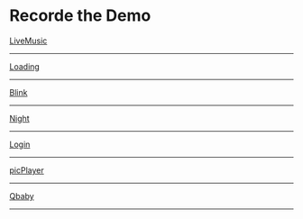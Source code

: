 <h1>Recorde the Demo</h1>
  
  <a  class="anchor" href="http://47.92.70.247:3333/music/">LiveMusic</a>
  <hr/>
  <a  class="anchor" href="http://inkzhou.com/PEANUT/public/loading/index.html">Loading</a>
  <hr/>

  <a class="anchor" href="http://inkzhou.com/PEANUT/blink.html">Blink</a>
  <hr/>

  <a class="anchor" href="http://inkzhou.com/PEANUT/public/night/index.html">Night</a>
  <hr/>
  
  <a class="anchor" href="http://inkzhou.com/PEANUT/public/login/index.html">Login</a>
  <hr/>
  
  <a class="anchor" href="http://inkzhou.com/PEANUT/public/picplayer/index.html">picPlayer</a>
  <hr/>
  
  <a class="anchor" href="http://inkzhou.com/PEANUT/public/Qbaby/index.html">Qbaby</a>
  <hr/>
